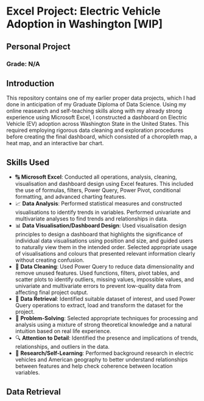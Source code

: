 # Excel Project: Electric Vehicle Adoption in Washington [WIP]

## Personal Project

### Grade: N/A

## Introduction

This repository contains one of my earlier proper data projects, which I had done in anticipation of my Graduate Diploma of Data Science. Using my online reasearch and
self-teaching skills along with my already strong experience using Microsoft Excel, I constructed a dashboard on Electric Vehicle (EV) adoption across Washington State in
the United States. This required employing rigorous data cleaning and exploration procedures before creating the final dashboard, which consisted of a choropleth map, a 
heat map, and an interactive bar chart.

## Skills Used

- 🔠 **Microsoft Excel**: Conducted all operations, analysis, cleaning, visualisation and dashboard design using Excel features. This included the use of formulas, filters, Power Query, Power Pivot, conditional formatting, and advanced charting features.
- 📈 **Data Analysis**: Performed statistical measures and constructed visualisations to identify trends in variables. Performed univariate and multivariate analyses to find trends and relationships in data.
- 📊 **Data Visualisation/Dashboard Design**: Used visualisation design principles to design a dashboard that highlights the significance of individual data visualisations using position and size, and guided users to naturally view them in the intended order.
Selected appropriate usage of visualisations and colours that presented relevant information clearly without creating confusion.
- 🧼 **Data Cleaning**: Used Power Query to reduce data dimensionality and remove unused features. Used functions, filters, pivot tables, and scatter plots to identify outliers, missing values, impossible values, and univariate and multivariate errors to prevent low-quality data from affecting final project output.
- 📧 **Data Retrieval**: Identified suitable dataset of interest, and used Power Query operations to extract, load and transform the dataset for the project.
- 📐 **Problem-Solving**: Selected appropriate techniques for processing and analysis using a mixture of strong theoretical knowledge and a natural intuition based on real life experience.
- 🔍 **Attention to Detail**: Identified the presence and implications of trends, relationships, and outliers in the data.
- 🔬 **Research/Self-Learning**: Performed background research in electric vehicles and American geography to better understand relationships between features and help check coherence between location variables.

## Data Retrieval

##
